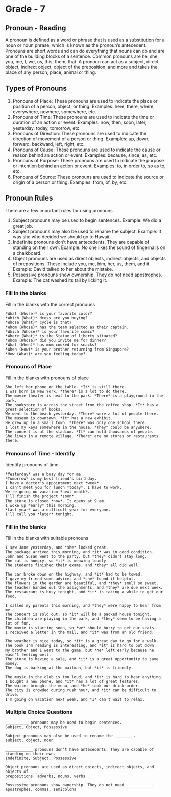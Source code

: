 # Grade - 7

## Pronoun - Reading

A pronoun is defined as a word or phrase that is used as a substitution for a noun or noun phrase, which is known as the pronoun’s antecedent. Pronouns are short words and can do everything that nouns can do and are one of the building blocks of a sentence. Common pronouns are he, she, you, me, I, we, us, this, them, that. A pronoun can act as a subject, direct object, indirect object, object of the preposition, and more and takes the place of any person, place, animal or thing.

## Types of Pronouns

1. Pronouns of Place: These pronouns are used to indicate the place or position of a person, object, or thing.
   Examples: here, there, where, everywhere, nowhere, somewhere, etc.
2. Pronouns of Time: These pronouns are used to indicate the time or duration of an action or event.
   Examples: now, then, soon, later, yesterday, today, tomorrow, etc.
3. Pronouns of Direction: These pronouns are used to indicate the direction of movement of a person or thing.
   Examples: up, down, forward, backward, left, right, etc.
4. Pronouns of Cause: These pronouns are used to indicate the cause or reason behind an action or event.
   Examples: because, since, as, etc.
5. Pronouns of Purpose: These pronouns are used to indicate the purpose or intention behind an action or event.
   Examples: to, in order to, so as to, etc.
6. Pronouns of Source: These pronouns are used to indicate the source or origin of a person or thing.
   Examples: from, of, by, etc.

## Pronoun Rules

There are a few important rules for using pronouns.

1. Subject pronouns may be used to begin sentences.
   Example: We did a great job.
2. Subject pronouns may also be used to rename the subject.
   Example: It was she who decided we should go to Hawaii.
3. Indefinite pronouns don’t have antecedents. They are capable of standing on their own.
   Example: No one likes the sound of fingernails on a chalkboard.
4. Object pronouns are used as direct objects, indirect objects, and objects of prepositions. These include you, me, him, her, us, them, and it.
   Example: David talked to her about the mistake.
5. Possessive pronouns show ownership. They do not need apostrophes.
   Example: The cat washed its tail by licking it.

### Fill in the blanks

Fill in the blanks with the correct pronouns

```
*What (Whose)* is your favorite color?
*Which (What)* dress are you buying?
*Whose (What)* cycle is that?
*Whom (Whose)* has the team selected as their captain.
*Which (Whose)* is your favorite comic?
*Where (What)* is the Statue of liberty situated?
*Whom (Whose)* did you invite me for dinner?
*What (When)* has mom cooked for snacks?
*When (How)* is your brother returning from Singapore?
*How (What)* are you feeling today?
```

### Pronouns of Place

Fill in the blanks with pronouns of place

```
She left her phone on the table. *It* is still there.
I was born in New York, *there* is a lot to do there.
The movie theater is next to the park. *There* is a playground in the park.
The bookstore is across the street from the coffee shop. *It* has a great selection of books.
We went to the beach yesterday. *There* were a lot of people there.
The museum is downtown. *It* has a new exhibit.
He grew up in a small town. *There* was only one school there.
I lost my keys somewhere in the house. *They* could be anywhere.
The concert is at the stadium. *It* can hold thousands of people.
She lives in a remote village. *There* are no stores or restaurants there.
```

### Pronouns of Time - Identify

Identify pronouns of time

```
*Yesterday* was a busy day for me.
*Tomorrow* is my best friend's birthday.
I have a doctor's appointment next *week*.
I can't meet you for lunch *today*. I have to work.
We're going on vacation *next month*.
I'll finish the project *soon*.
The store is closed *now*. It opens at 9 am.
I woke up *early* this morning.
*Last year* was a difficult year for everyone.
I'll call you *later* tonight.
```

### Fill in the blanks

Fill in the blanks with suitable pronouns

```
I saw Jane yesterday, and *she* looked great.
The package arrived this morning, and *it* was in good condition.
John and Susan went to the party, but *they* didn't stay long.
The cat is hungry, so *it* is meowing loudly.
The students finished their exams, and *they* all did well.

The car broke down on the highway, and *it* had to be towed.
I gave my friend some advice, and *she* found it helpful.
The flowers in the garden are beautiful, and *they* smell so sweet.
The teacher handed out the assignments, and *they* are due next week.
The restaurant is busy tonight, and *it* is taking a while to get our food.

I called my parents this morning, and *they* were happy to hear from me.
The concert is sold out, so *it* will be a packed house tonight.
The children are playing in the park, and *they* seem to be having a lot of fun.
The movie is starting soon, so *we* should hurry to get our seats.
I received a letter in the mail, and *it* was from an old friend.

The weather is nice today, so *it* is a great day to go for a walk.
The book I'm reading is interesting, and *it* is hard to put down.
My brother and I went to the game, but *he* left early because he wasn't feeling well.
The store is having a sale, and *it* is a great opportunity to save money.
The dog is barking at the mailman, but *it* is friendly.

The music in the club is too loud, and *it* is hard to hear anything.
I bought a new phone, and *it* has a lot of great features.
The waiter brought the menu, and *he* took our drink order.
The city is crowded during rush hour, and *it* can be difficult to drive.
I'm going on vacation next week, and *I* can't wait to relax.
```

### Multiple Choice Questions

```
__________ pronouns may be used to begin sentences.
Subject, Object, Possessive

Subject pronouns may also be used to rename the ________.
subject, object, noun

____________ pronouns don’t have antecedents. They are capable of standing on their own.
Indefinite, Subject, Possessive

Object pronouns are used as direct objects, indirect objects, and objects of _____________.
prepositions, adverbs, nouns, verbs

Possessive pronouns show ownership. They do not need ___________.
apostrophes, commas, semicolons
```
